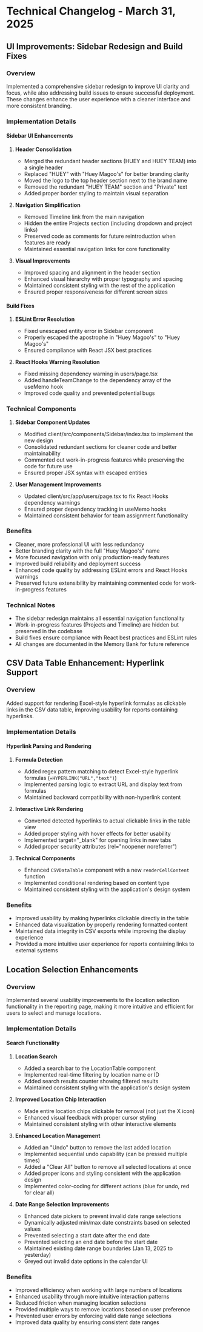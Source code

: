 # Technical Changelog - March 31, 2025

## UI Improvements: Sidebar Redesign and Build Fixes

### Overview
Implemented a comprehensive sidebar redesign to improve UI clarity and focus, while also addressing build issues to ensure successful deployment. These changes enhance the user experience with a cleaner interface and more consistent branding.

### Implementation Details

#### Sidebar UI Enhancements
1. **Header Consolidation**
   - Merged the redundant header sections (HUEY and HUEY TEAM) into a single header
   - Replaced "HUEY" with "Huey Magoo's" for better branding clarity
   - Moved the logo to the top header section next to the brand name
   - Removed the redundant "HUEY TEAM" section and "Private" text
   - Added proper border styling to maintain visual separation

2. **Navigation Simplification**
   - Removed Timeline link from the main navigation
   - Hidden the entire Projects section (including dropdown and project links)
   - Preserved code as comments for future reintroduction when features are ready
   - Maintained essential navigation links for core functionality

3. **Visual Improvements**
   - Improved spacing and alignment in the header section
   - Enhanced visual hierarchy with proper typography and spacing
   - Maintained consistent styling with the rest of the application
   - Ensured proper responsiveness for different screen sizes

#### Build Fixes
1. **ESLint Error Resolution**
   - Fixed unescaped entity error in Sidebar component
   - Properly escaped the apostrophe in "Huey Magoo's" to "Huey Magoo&apos;s"
   - Ensured compliance with React JSX best practices

2. **React Hooks Warning Resolution**
   - Fixed missing dependency warning in users/page.tsx
   - Added handleTeamChange to the dependency array of the useMemo hook
   - Improved code quality and prevented potential bugs

### Technical Components
1. **Sidebar Component Updates**
   - Modified client/src/components/Sidebar/index.tsx to implement the new design
   - Consolidated redundant sections for cleaner code and better maintainability
   - Commented out work-in-progress features while preserving the code for future use
   - Ensured proper JSX syntax with escaped entities

2. **User Management Improvements**
   - Updated client/src/app/users/page.tsx to fix React Hooks dependency warnings
   - Ensured proper dependency tracking in useMemo hooks
   - Maintained consistent behavior for team assignment functionality

### Benefits
- Cleaner, more professional UI with less redundancy
- Better branding clarity with the full "Huey Magoo's" name
- More focused navigation with only production-ready features
- Improved build reliability and deployment success
- Enhanced code quality by addressing ESLint errors and React Hooks warnings
- Preserved future extensibility by maintaining commented code for work-in-progress features

### Technical Notes
- The sidebar redesign maintains all essential navigation functionality
- Work-in-progress features (Projects and Timeline) are hidden but preserved in the codebase
- Build fixes ensure compliance with React best practices and ESLint rules
- All changes are documented in the Memory Bank for future reference

## CSV Data Table Enhancement: Hyperlink Support

### Overview
Added support for rendering Excel-style hyperlink formulas as clickable links in the CSV data table, improving usability for reports containing hyperlinks.

### Implementation Details

#### Hyperlink Parsing and Rendering
1. **Formula Detection**
   - Added regex pattern matching to detect Excel-style hyperlink formulas (`=HYPERLINK("URL","text")`)
   - Implemented parsing logic to extract URL and display text from formulas
   - Maintained backward compatibility with non-hyperlink content

2. **Interactive Link Rendering**
   - Converted detected hyperlinks to actual clickable links in the table view
   - Added proper styling with hover effects for better usability
   - Implemented target="_blank" for opening links in new tabs
   - Added proper security attributes (rel="noopener noreferrer")

3. **Technical Components**
   - Enhanced `CSVDataTable` component with a new `renderCellContent` function
   - Implemented conditional rendering based on content type
   - Maintained consistent styling with the application's design system

### Benefits
- Improved usability by making hyperlinks clickable directly in the table
- Enhanced data visualization by properly rendering formatted content
- Maintained data integrity in CSV exports while improving the display experience
- Provided a more intuitive user experience for reports containing links to external systems

## Location Selection Enhancements

### Overview
Implemented several usability improvements to the location selection functionality in the reporting page, making it more intuitive and efficient for users to select and manage locations.

### Implementation Details

#### Search Functionality
1. **Location Search**
   - Added a search bar to the LocationTable component
   - Implemented real-time filtering by location name or ID
   - Added search results counter showing filtered results
   - Maintained consistent styling with the application's design system

2. **Improved Location Chip Interaction**
   - Made entire location chips clickable for removal (not just the X icon)
   - Enhanced visual feedback with proper cursor styling
   - Maintained consistent styling with other interactive elements

3. **Enhanced Location Management**
   - Added an "Undo" button to remove the last added location
   - Implemented sequential undo capability (can be pressed multiple times)
   - Added a "Clear All" button to remove all selected locations at once
   - Added proper icons and styling consistent with the application design
   - Implemented color-coding for different actions (blue for undo, red for clear all)

4. **Date Range Selection Improvements**
   - Enhanced date pickers to prevent invalid date range selections
   - Dynamically adjusted min/max date constraints based on selected values
   - Prevented selecting a start date after the end date
   - Prevented selecting an end date before the start date
   - Maintained existing date range boundaries (Jan 13, 2025 to yesterday)
   - Greyed out invalid date options in the calendar UI

### Benefits
- Improved efficiency when working with large numbers of locations
- Enhanced usability through more intuitive interaction patterns
- Reduced friction when managing location selections
- Provided multiple ways to remove locations based on user preference
- Prevented user errors by enforcing valid date range selections
- Improved data quality by ensuring consistent date ranges